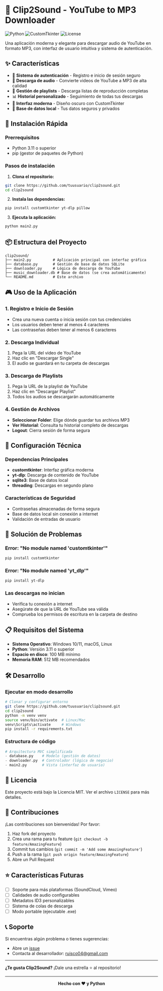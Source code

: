 # 🎵 Clip2Sound - YouTube to MP3 Downloader

![Python](https://img.shields.io/badge/Python-3.11%2B-blue)
![CustomTkinter](https://img.shields.io/badge/GUI-CustomTkinter-green)
![License](https://img.shields.io/badge/License-MIT-yellow)

Una aplicación moderna y elegante para descargar audio de YouTube en formato MP3, con interfaz de usuario intuitiva y sistema de autenticación.

## ✨ Características

- 🔐 **Sistema de autenticación** - Registro e inicio de sesión seguro
- 🎵 **Descarga de audio** - Convierte videos de YouTube a MP3 de alta calidad
- 📁 **Gestión de playlists** - Descarga listas de reproducción completas
- 📊 **Historial personalizado** - Seguimiento de todas tus descargas
- 🎨 **Interfaz moderna** - Diseño oscuro con CustomTkinter
- 💾 **Base de datos local** - Tus datos seguros y privados

## 🚀 Instalación Rápida

### Prerrequisitos
- Python 3.11 o superior
- pip (gestor de paquetes de Python)

### Pasos de instalación

1. **Clona el repositorio:**
```bash
git clone https://github.com/tuusuario/clip2sound.git
cd clip2sound
```

2. **Instala las dependencias:**
```bash
pip install customtkinter yt-dlp pillow
```

3. **Ejecuta la aplicación:**
```bash
python main2.py
```

## 📦 Estructura del Proyecto

```
clip2sound/
├── main2.py          # Aplicación principal con interfaz gráfica
├── database.py       # Gestión de base de datos SQLite
├── downloader.py     # Lógica de descarga de YouTube
├── music_downloader.db # Base de datos (se crea automáticamente)
└── README.md         # Este archivo
```

## 🎮 Uso de la Aplicación

### 1. Registro e Inicio de Sesión
- Crea una nueva cuenta o inicia sesión con tus credenciales
- Los usuarios deben tener al menos 4 caracteres
- Las contraseñas deben tener al menos 6 caracteres

### 2. Descarga Individual
1. Pega la URL del video de YouTube
2. Haz clic en "Descargar Single"
3. El audio se guardará en tu carpeta de descargas

### 3. Descarga de Playlists
1. Pega la URL de la playlist de YouTube
2. Haz clic en "Descargar Playlist"
3. Todos los audios se descargarán automáticamente

### 4. Gestión de Archivos
- **Seleccionar Folder**: Elige dónde guardar tus archivos MP3
- **Ver Historial**: Consulta tu historial completo de descargas
- **Logout**: Cierra sesión de forma segura

## 🔧 Configuración Técnica

### Dependencias Principales
- **customtkinter**: Interfaz gráfica moderna
- **yt-dlp**: Descarga de contenido de YouTube
- **sqlite3**: Base de datos local
- **threading**: Descargas en segundo plano

### Características de Seguridad
- Contraseñas almacenadas de forma segura
- Base de datos local sin conexión a internet
- Validación de entradas de usuario

## 🐛 Solución de Problemas

### Error: "No module named 'customtkinter'"
```bash
pip install customtkinter
```

### Error: "No module named 'yt_dlp'"
```bash
pip install yt-dlp
```

### Las descargas no inician
- Verifica tu conexión a internet
- Asegúrate de que la URL de YouTube sea válida
- Comprueba los permisos de escritura en la carpeta de destino

## 📋 Requisitos del Sistema

- **Sistema Operativo**: Windows 10/11, macOS, Linux
- **Python**: Versión 3.11 o superior
- **Espacio en disco**: 100 MB mínimo
- **Memoria RAM**: 512 MB recomendados

## 🛠️ Desarrollo

### Ejecutar en modo desarrollo
```bash
# Clonar y configurar entorno
git clone https://github.com/tuusuario/clip2sound.git
cd clip2sound
python -m venv venv
source venv/bin/activate  # Linux/Mac
venv\Scripts\activate     # Windows
pip install -r requirements.txt
```

### Estructura de código
```python
# Arquitectura MVC simplificada
- database.py    # Modelo (gestión de datos)
- downloader.py  # Controlador (lógica de negocio)  
- main2.py       # Vista (interfaz de usuario)
```

## 📄 Licencia

Este proyecto está bajo la Licencia MIT. Ver el archivo `LICENSE` para más detalles.

## 🤝 Contribuciones

¡Las contribuciones son bienvenidas! Por favor:

1. Haz fork del proyecto
2. Crea una rama para tu feature (`git checkout -b feature/AmazingFeature`)
3. Commit tus cambios (`git commit -m 'Add some AmazingFeature'`)
4. Push a la rama (`git push origin feature/AmazingFeature`)
5. Abre un Pull Request

## ⭐ Características Futuras

- [ ] Soporte para más plataformas (SoundCloud, Vimeo)
- [ ] Calidades de audio configurables
- [ ] Metadatos ID3 personalizables
- [ ] Sistema de colas de descarga
- [ ] Modo portable (ejecutable .exe)

## 📞 Soporte

Si encuentras algún problema o tienes sugerencias:

- Abre un [issue](https://github.com/tuusuario/clip2sound/issues)
- Contacta al desarrollador: ruisco04@gmail.com

---

**¿Te gusta Clip2Sound?** ¡Dale una estrella ⭐ al repositorio!

---

<div align="center">
  
**Hecho con ❤️ y Python**

</div>

